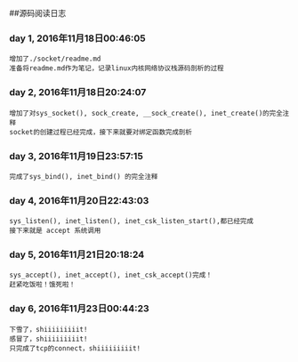 ##源码阅读日志

### day 1, 2016年11月18日00:46:05
	增加了./socket/readme.md
	准备将readme.md作为笔记，记录linux内核网络协议栈源码剖析的过程
### day 2, 2016年11月18日20:24:07
	增加了对sys_socket(), sock_create, __sock_create(), inet_create()的完全注释
	socket的创建过程已经完成，接下来就要对绑定函数完成剖析
### day 3, 2016年11月19日23:57:15
	完成了sys_bind(), inet_bind() 的完全注释
### day 4, 2016年11月20日22:43:03
	sys_listen(), inet_listen(), inet_csk_listen_start(),都已经完成
	接下来就是 accept 系统调用
### day 5, 2016年11月21日20:18:24
	sys_accept(), inet_accept(), inet_csk_accept()完成！
	赶紧吃饭啦！饿死啦！
### day 6, 2016年11月23日00:44:23
	下雪了，shiiiiiiiiit!
	感冒了，shiiiiiiiiit!
	只完成了tcp的connect，shiiiiiiiiit!